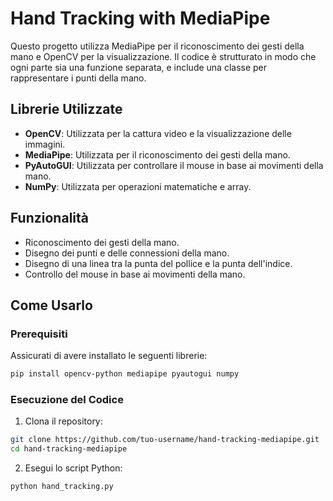 # Hand Tracking with MediaPipe

Questo progetto utilizza MediaPipe per il riconoscimento dei gesti della mano e OpenCV per la visualizzazione. Il codice è strutturato in modo che ogni parte sia una funzione separata, e include una classe per rappresentare i punti della mano.

## Librerie Utilizzate

- **OpenCV**: Utilizzata per la cattura video e la visualizzazione delle immagini.
- **MediaPipe**: Utilizzata per il riconoscimento dei gesti della mano.
- **PyAutoGUI**: Utilizzata per controllare il mouse in base ai movimenti della mano.
- **NumPy**: Utilizzata per operazioni matematiche e array.

## Funzionalità

- Riconoscimento dei gesti della mano.
- Disegno dei punti e delle connessioni della mano.
- Disegno di una linea tra la punta del pollice e la punta dell'indice.
- Controllo del mouse in base ai movimenti della mano.

## Come Usarlo

### Prerequisiti

Assicurati di avere installato le seguenti librerie:

```bash
pip install opencv-python mediapipe pyautogui numpy
```

### Esecuzione del Codice

1. Clona il repository:

```bash
git clone https://github.com/tuo-username/hand-tracking-mediapipe.git
cd hand-tracking-mediapipe
```

2. Esegui lo script Python:

```bash
python hand_tracking.py
```
